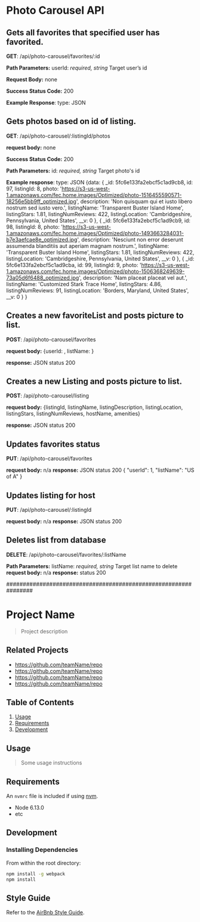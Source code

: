 
# Photo Carousel API
## Gets all favorites that specified user has favorited.
**GET**: /api/photo-carousel/favorites/:id


**Path Parameters:**
userId: _required, string_
Target user’s id

**Request Body:** none

**Success Status Code:** 200

**Example Response**: type: JSON



## Gets photos based on id of listing.
**GET**: /api/photo-carousel/:listingId/photos


**request body:** none

**Success Status Code:** 200

**Path Parameters:**
id: _required, string_
Target photo's id

**Example response**: type: JSON
{data: {
    _id: 5fc6e133fa2ebcf5c1ad9cb8,
    id: 97,
    listingId: 8,
    photo: 'https://s3-us-west-1.amazonaws.com/fec.home.images/Optimized/photo-1516455590571-18256e5bb9ff_optimized.jpg',
    description: 'Non quisquam qui et iusto libero nostrum sed iusto vero.',
    listingName: 'Transparent Buster Island Home',
    listingStars: 1.81,
    listingNumReviews: 422,
    listingLocation: 'Cambridgeshire, Pennsylvania, United States',
    __v: 0
  },
  {
    _id: 5fc6e133fa2ebcf5c1ad9cb9,
    id: 98,
    listingId: 8,
    photo: 'https://s3-us-west-1.amazonaws.com/fec.home.images/Optimized/photo-1493663284031-b7e3aefcae8e_optimized.jpg',
    description: 'Nesciunt non error deserunt assumenda blanditiis aut aperiam magnam nostrum.',
    listingName: 'Transparent Buster Island Home',
    listingStars: 1.81,
    listingNumReviews: 422,
    listingLocation: 'Cambridgeshire, Pennsylvania, United States',
    __v: 0
  },
  {
    _id: 5fc6e133fa2ebcf5c1ad9cba,
    id: 99,
    listingId: 9,
    photo: 'https://s3-us-west-1.amazonaws.com/fec.home.images/Optimized/photo-1506368249639-73a05d6f6488_optimized.jpg',
    description: 'Nam placeat placeat vel aut.',
    listingName: 'Customized Stark Trace Home',
    listingStars: 4.86,
    listingNumReviews: 91,
    listingLocation: 'Borders, Maryland, United States',
    __v: 0
}
}


## Creates a new favoriteList and posts picture to list.
**POST**: /api/photo-carousel/favorites


**request body:** {userId: <userId>, listName: <listName>}

**response:** JSON status 200

## Creates a new Listing and posts picture to list.
**POST**: /api/photo-carousel/listing


**request body:** {listingId,
  listingName,
  listingDescription,
  listingLocation,
  listingStars,
  listingNumReviews,
  hostName,
  amenities}

**response:** JSON status 200


## Updates favorites status
**PUT**: /api/photo-carousel/favorites

**request body:** n/a
**response:** JSON status 200
{
    "userId": 1,
    "listName": "US of A"
}

## Updates listing for host
**PUT**: /api/photo-carousel/:listingId

**request body:** n/a
**response:** JSON status 200


## Deletes list from database
**DELETE**:  /api/photo-carousel/favorites/:listName

**Path Parameters:**
listName: _required, string_
Target list name to delete
**request body:** n/a
**response:** status 200



################################################################


# Project Name

> Project description

## Related Projects

  - https://github.com/teamName/repo
  - https://github.com/teamName/repo
  - https://github.com/teamName/repo
  - https://github.com/teamName/repo

## Table of Contents

1. [Usage](#Usage)
1. [Requirements](#requirements)
1. [Development](#development)

## Usage

> Some usage instructions

## Requirements

An `nvmrc` file is included if using [nvm](https://github.com/creationix/nvm).

- Node 6.13.0
- etc

## Development

### Installing Dependencies

From within the root directory:

```sh
npm install -g webpack
npm install
```

## Style Guide
Refer to the [AirBnb Style Guide](https://github.com/airbnb/javascript).

